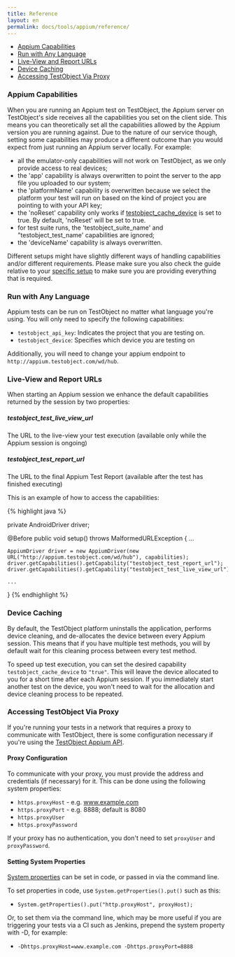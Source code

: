 ```yaml
---
title: Reference
layout: en
permalink: docs/tools/appium/reference/
---
```


<ul>
	<li><a href="#appium-capabilities">Appium Capabilities</a></li>
	<li><a href="#run-with-any-language">Run with Any Language</a></li>
	<li><a href="#live-view-and-report-urls">Live-View and Report URLs</a></li>	
	<li><a href="#device-caching">Device Caching</a></li>
  	<li><a href="#accessing-testobject-via-proxy">Accessing TestObject Via Proxy</a></li>
</ul>

<h3 id="appium-capabilities">Appium Capabilities</h3>
When you are running an Appium test on TestObject, the Appium server on TestObject's side receives all the capabilities you set on the client side. This means you can theoretically set all the capabilities allowed by the Appium version you are running against. Due to the nature of our service though, setting some capabilities may produce a different outcome than you would expect from just running an Appium server locally. For example:

- all the emulator-only capabilities will not work on TestObject, as we only provide access to real devices;
- the 'app' capability is always overwritten to point the server to the app file you uploaded to our system;
- the 'platformName' capability is overwritten because we select the platform your test will run on based on the kind of project you are pointing to with your API key;
- the 'noReset' capability only works if [testobject_cache_device](#device-caching) is set to true. By default, 'noReset' will be set to true.
- for test suite runs, the 'testobject_suite_name' and "testobject_test_name' capabilities are ignored;
- the 'deviceName' capability is always overwritten.

Different setups might have slightly different ways of handling capabilities and/or different requirements. Please make sure you also check the guide relative to your <a href="/docs/tools/appium/setups/junit/suites">specific setup</a> to make sure you are providing everything that is required.

<h3 id="run-with-any-language">Run with Any Language</h3>

Appium tests can be run on TestObject no matter what language you're using. You will only need to specify the following capabilities:

- `testobject_api_key`: Indicates the project that you are testing on.
- `testobject_device`: Specifies which device you are testing on

Additionally, you will need to change your appium endpoint to `http://appium.testobject.com/wd/hub`.

<h3 id="live-view-and-report-urls">Live-View and Report URLs</h3>

When starting an Appium session we enhance the default capabilities returned by the session by two properties:


<h5>testobject_test_live_view_url</h5>

The URL to the live-view your test execution (available only while the Appium session is ongoing)


<h5>testobject_test_report_url</h5>

The URL to the final Appium Test Report (available after the test has finished executing)


This is an example of how to access the capabilities:

{% highlight java %}

private AndroidDriver driver;

@Before
public void setup() throws MalformedURLException {
	...

	AppiumDriver driver = new AppiumDriver(new URL("http://appium.testobject.com/wd/hub"), capabilities);
	driver.getCapabilities().getCapability("testobject_test_report_url");
	driver.getCapabilities().getCapability("testobject_test_live_view_url");

	...
}
{% endhighlight %}

<h3 id="device-caching">Device Caching</h3>

By default, the TestObject platform uninstalls the application, performs device cleaning, and de-allocates the device between every Appium session. This means that if you have multiple test methods, you will by default wait for this cleaning process between every test method.

To speed up test execution, you can set the desired capability `testobject_cache_device` to `"true"`. This will leave the device allocated to you for a short time after each Appium session. If you immediately start another test on the device, you won't need to wait for the allocation and device cleaning process to be repeated.  

<h3 id="accessing-testobject-via-proxy">Accessing TestObject Via Proxy</h3>

If you're running your tests in a network that requires a proxy to communicate with TestObject, there is some configuration
necessary if you're using the [TestObject Appium API](https://github.com/testobject/testobject-appium-java-api).

<h4>Proxy Configuration</h4>

To communicate with your proxy, you must provide the address and credentials (if necessary) for it. This can be done using
the following system properties:

* `https.proxyHost` - e.g. www.example.com
* `https.proxyPort` - e.g. 8888; default is 8080
* `https.proxyUser`
* `https.proxyPassword`

If your proxy has no authentication, you don't need to set `proxyUser` and `proxyPassword`.

<h4>Setting System Properties</h4>

[System properties](https://docs.oracle.com/javase/tutorial/essential/environment/sysprop.html) can be set in code, or
passed in via the command line.

To set properties in code, use `System.getProperties().put()` such as this:

* `System.getProperties().put("http.proxyHost", proxyHost);`

Or, to set them via the command line, which may be more useful if you are triggering your tests via a CI such as Jenkins,
prepend the system property with -D, for example:

* `-Dhttps.proxyHost=www.example.com -Dhttps.proxyPort=8888`
